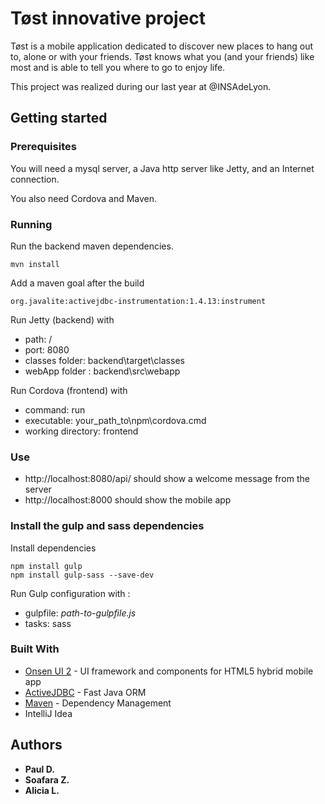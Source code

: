 # Tøst innovative project

Tøst is a mobile application dedicated to discover new places to hang out to, alone or with your friends.
Tøst knows what you (and your friends) like most and is able to tell you where to go to enjoy life.

This project was realized during our last year at @INSAdeLyon.


## Getting started

### Prerequisites

You will need a mysql server, a Java http server like Jetty, and an Internet connection.

You also need Cordova and Maven.

### Running

Run the backend maven dependencies.

```
mvn install
```

Add a maven goal after the build

```
org.javalite:activejdbc-instrumentation:1.4.13:instrument
```

Run Jetty (backend) with 
* path:           /
* port:           8080
* classes folder: backend\target\classes
* webApp folder : backend\src\webapp

Run Cordova (frontend) with
* command:            run
* executable:         your_path_to\npm\cordova.cmd
* working directory:  frontend

### Use

* http://localhost:8080/api/ should show a welcome message from the server
* http://localhost:8000      should show the mobile app

### Install the gulp and sass dependencies

Install dependencies 

```
npm install gulp
npm install gulp-sass --save-dev
```

Run Gulp configuration with :

* gulpfile: _path-to-gulpfile.js_
* tasks: sass

### Built With

* [Onsen UI 2](https://onsen.io/) - UI framework and components for HTML5 hybrid mobile app
* [ActiveJDBC](http://javalite.io/activejdbc) - Fast Java ORM
* [Maven](https://maven.apache.org/) - Dependency Management
* IntelliJ Idea

## Authors

* **Paul D.** 
* **Soafara Z.** 
* **Alicia L.**


